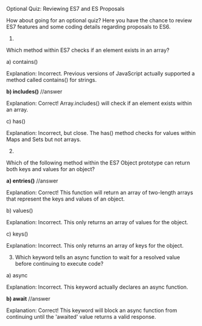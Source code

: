 Optional Quiz: Reviewing ES7 and ES Proposals

How about going for an optional quiz? Here you have the chance to review ES7 features and some coding details regarding proposals to ES6.


1)

Which method within ES7 checks if an element exists in an array?

a) contains()

Explanation: Incorrect. Previous versions of JavaScript actually supported a method called contains() for strings.

**b) includes()** //answer

Explanation: Correct! Array.includes() will check if an element exists within an array.

c) has()

Explanation: Incorrect, but close. The has() method checks for values within Maps and Sets but not arrays.


2)

Which of the following method within the ES7 Object prototype can return both keys and values for an object?

**a) entries()** //answer

Explanation: Correct! This function will return an array of two-length arrays that represent the keys and values of an object.

b) values()

Explanation: Incorrect. This only returns an array of values for the object.

c) keys()

Explanation: Incorrect. This only returns an array of keys for the object.


3) Which keyword tells an async function to wait for a resolved value before continuing to execute code?

a) async

Explanation: Incorrect. This keyword actually declares an async function.

**b) await** //answer

Explanation: Correct! This keyword will block an async function from continuing until the 'awaited' value returns a valid response.
